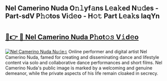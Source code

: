 ## Nel Camerino Nuda O𝚗𝚕yf𝚊ns L𝚎a𝚔ed N𝚞𝚍es - Part-sdV P𝚑𝚘tos Vi𝚍𝚎o - H𝚘𝚝 Part L𝚎a𝚔s laqYn

# <h2><a href="http://kf0shvp.oniu.top/?m=Nel+Camerino+Nuda">🔗👉 🔴 Nel Camerino Nuda P𝚑ot𝚘𝚜 V𝚒d𝚎o</a></h2>

[![Nel Camerino Nuda Nu𝚍e𝚜](https://i.imgur.com/0qMVB7G.gif)](http://kf0shvp.oniu.top/?m=Nel+Camerino+Nuda)
Online performer and digital artist Nel Camerino Nuda, famed for creating and disseminating dance and lifestyle content via solo and collaborative dance performances and short films. Nel Camerino Nuda's public image is marked by a welcoming and genuine demeanor, while the private aspects of his life remain cloaked in secrecy.  
